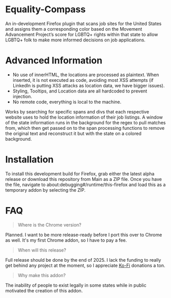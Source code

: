 # Equality-Compass
An in-development Firefox plugin that scans job sites for the United States and assigns them a corresponding color based on the Movement Advancement Project’s score for LGBTQ+ rights within that state to allow LGBTQ+ folk to make more informed decisions on job applications.

# Advanced Information
+ No use of innerHTML, the locations are processed as plaintext. When inserted, it is not executed as code, avoiding most XSS attempts (if LinkedIn is putting XSS attacks as location data, we have bigger issues).
+ Styling, Tooltips, and Location data are all hardcoded to prevent injection.
+ No remote code, everything is local to the machine.

Works by searching for specific spans and divs that each respective website uses to hold the location information of their job listings. A window of the state information runs in the background for the regex to pull matches from, which then get passed on to the span processing functions to remove the original text and reconstruct it but with the state on a colored background.

# Installation
To install this development build for Firefox, grab either the latest alpha release or download this repository from Main as a ZIP file. Once you have the file, navigate to about:debugging#/runtime/this-firefox and load this as a temporary addon by selecting the ZIP.

# FAQ
> Where is the Chrome version?

Planned. I want to be more release-ready before I port this over to Chrome as well. It's my first Chrome addon, so I have to pay a fee.

> When will this release?

Full release should be done by the end of 2025. I lack the funding to really get behind any project at the moment, so I appreciate [Ko-Fi](https://ko-fi.com/Q5Q41GXDPM) donations a ton.

> Why make this addon?

The inability of people to exist legally in some states while in public motivated the creation of this addon.
